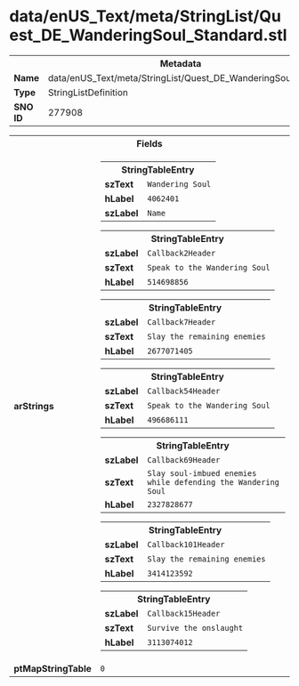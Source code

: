<h1>data/enUS_Text/meta/StringList/Quest_DE_WanderingSoul_Standard.stl</h1><table><tr><th colspan="100%">Metadata</th></tr><tr><td><b>Name</b></td><td>data/enUS_Text/meta/StringList/Quest_DE_WanderingSoul_Standard.stl</td></tr><tr><td><b>Type</b></td><td>StringListDefinition</td></tr><tr><td><b>SNO ID</b></td><td>277908</td></tr></table>

<table><tr><th colspan="100%">Fields</th></tr><tr><td><b>arStrings</b></td><td><table><tr><th colspan="100%">StringTableEntry</th></tr><tr><td><b>szText</b></td><td><code>Wandering Soul</code></td></tr><tr><td><b>hLabel</b></td><td><code>4062401</code></td></tr><tr><td><b>szLabel</b></td><td><code>Name</code></td></tr></table>


<table><tr><th colspan="100%">StringTableEntry</th></tr><tr><td><b>szLabel</b></td><td><code>Callback2Header</code></td></tr><tr><td><b>szText</b></td><td><code>Speak to the Wandering Soul</code></td></tr><tr><td><b>hLabel</b></td><td><code>514698856</code></td></tr></table>


<table><tr><th colspan="100%">StringTableEntry</th></tr><tr><td><b>szLabel</b></td><td><code>Callback7Header</code></td></tr><tr><td><b>szText</b></td><td><code>Slay the remaining enemies</code></td></tr><tr><td><b>hLabel</b></td><td><code>2677071405</code></td></tr></table>


<table><tr><th colspan="100%">StringTableEntry</th></tr><tr><td><b>szLabel</b></td><td><code>Callback54Header</code></td></tr><tr><td><b>szText</b></td><td><code>Speak to the Wandering Soul</code></td></tr><tr><td><b>hLabel</b></td><td><code>496686111</code></td></tr></table>


<table><tr><th colspan="100%">StringTableEntry</th></tr><tr><td><b>szLabel</b></td><td><code>Callback69Header</code></td></tr><tr><td><b>szText</b></td><td><code>Slay soul-imbued enemies while defending the Wandering Soul</code></td></tr><tr><td><b>hLabel</b></td><td><code>2327828677</code></td></tr></table>


<table><tr><th colspan="100%">StringTableEntry</th></tr><tr><td><b>szLabel</b></td><td><code>Callback101Header</code></td></tr><tr><td><b>szText</b></td><td><code>Slay the remaining enemies</code></td></tr><tr><td><b>hLabel</b></td><td><code>3414123592</code></td></tr></table>


<table><tr><th colspan="100%">StringTableEntry</th></tr><tr><td><b>szLabel</b></td><td><code>Callback15Header</code></td></tr><tr><td><b>szText</b></td><td><code>Survive the onslaught</code></td></tr><tr><td><b>hLabel</b></td><td><code>3113074012</code></td></tr></table>


</td></tr><tr><td><b>ptMapStringTable</b></td><td><code>0</code></td></tr></table>

